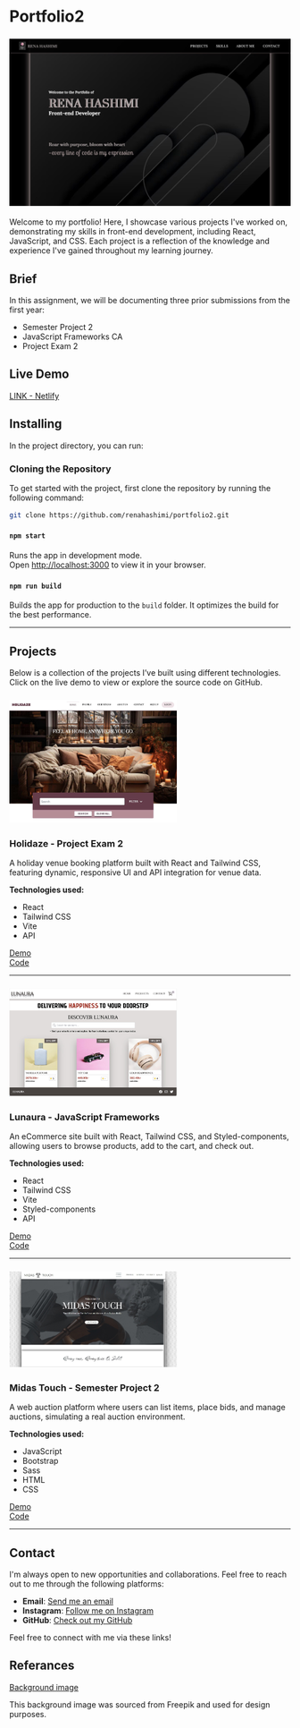 # Portfolio2

### ![Portfolio Image](public/Portfolio2.jpg)

Welcome to my portfolio! Here, I showcase various projects I've worked on, demonstrating my skills in front-end development, including React, JavaScript, and CSS. Each project is a reflection of the knowledge and experience I've gained throughout my learning journey.

## Brief

In this assignment, we will be documenting three prior submissions from the first year:

- Semester Project 2
- JavaScript Frameworks CA
- Project Exam 2

## Live Demo

[LINK - Netlify ](https://portfolio-renahashimi.netlify.app/)

## Installing

In the project directory, you can run:

### Cloning the Repository

To get started with the project, first clone the repository by running the following command:

```bash
git clone https://github.com/renahashimi/portfolio2.git
```

#### `npm start`

Runs the app in development mode.  
Open [http://localhost:3000](http://localhost:3000) to view it in your browser.

#### `npm run build`

Builds the app for production to the `build` folder. It optimizes the build for the best performance.

---

## Projects

Below is a collection of the projects I’ve built using different technologies. Click on the live demo to view or explore the source code on GitHub.

### <img src="public/Holidaze.jpg" alt="Holidaze Image" width="300" />

### **Holidaze - Project Exam 2**

A holiday venue booking platform built with React and Tailwind CSS, featuring dynamic, responsive UI and API integration for venue data.

**Technologies used:**

- React
- Tailwind CSS
- Vite
- API

[Demo](https://holidaze-pe2-rh.netlify.app/)  
[Code](https://github.com/renahashimi/holidaze-pe2.git)

---

### <img src="public/Lunaura.jpg" alt="Lunaura Image" width="300" />

### **Lunaura - JavaScript Frameworks**

An eCommerce site built with React, Tailwind CSS, and Styled-components, allowing users to browse products, add to the cart, and check out.

**Technologies used:**

- React
- Tailwind CSS
- Vite
- Styled-components
- API

[Demo](https://lunaura-rh-reactapp.netlify.app)  
[Code](https://github.com/renahashimi/fed-frameworks-ca.git)

---

### <img src="public/MidasTouch.jpeg" alt="MidasTouch Image" width="300" />

### **Midas Touch - Semester Project 2**

A web auction platform where users can list items, place bids, and manage auctions, simulating a real auction environment.

**Technologies used:**

- JavaScript
- Bootstrap
- Sass
- HTML
- CSS

[Demo](https://midastouch-rh-sp2.netlify.app/)  
[Code](https://github.com/renahashimi/SemesterProject2.git)

---

## Contact

I'm always open to new opportunities and collaborations. Feel free to reach out to me through the following platforms:

- **Email**: [Send me an email](mailto:r.ah@live.no)
- **Instagram**: [Follow me on Instagram](https://www.instagram.com/renahashimi/)
- **GitHub**: [Check out my GitHub](https://github.com/renahashimi)

Feel free to connect with me via these links!

## Referances

[Background image](https://www.freepik.com/free-vector/abstract-black-shapes-background-design_14649137.htm#fromView=search&page=1&position=28&uuid=0e09ed7c-db09-47eb-b4ab-8b9dce7788f5&query=black)

This background image was sourced from Freepik and used for design purposes.
